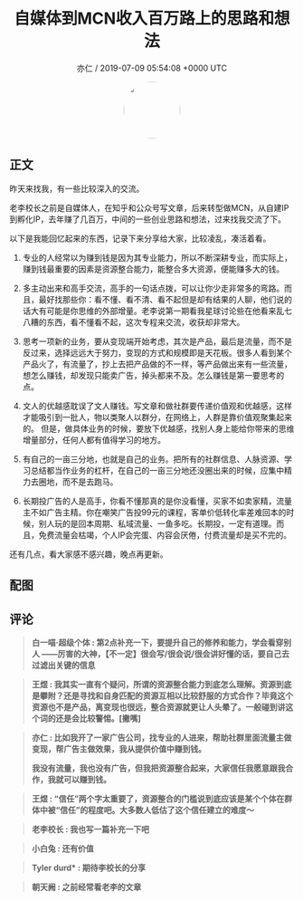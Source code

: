 <h1 align="center">自媒体到MCN收入百万路上的思路和想法</h1>
<p align="center">
    <a>亦仁 / 2019-07-09 05:54:08 &#43;0000 UTC</a>
</p>

<div align="center">
    <img src="https://images.zsxq.com/Fn3NQqCN8nuGF86yZPXSbEsl0mb3?e=1590940799&amp;token=kIxbL07-8jAj8w1n4s9zv64FuZZNEATmlU_Vm6zD:pfbNc8W3hS0oYG_hyXXh_rHMHuc=" width="100" height="100" style="border:1px solid;border-radius:50%; color:#ffffff"/>
</div>

## 正文

<div>
昨天来找我，有一些比较深入的交流。

老李校长之前是自媒体人，在知乎和公众号写文章，后来转型做MCN，从自建IP到孵化IP，去年赚了几百万，中间的一些创业思路和想法，过来找我交流了下。

以下是我能回忆起来的东西，记录下来分享给大家，比较凌乱，凑活着看。

1. 专业的人经常以为赚到钱是因为其专业能力，所以不断深耕专业，而实际上，赚到钱最重要的因素是资源整合能力，能整合多大资源，便能赚多大的钱。

2. 多主动出来和高手交流，高手的一句话点拨，可以让你少走非常多的弯路。而且，最好找那些你：看不懂、看不清、看不起但是却有结果的人聊，他们说的话大有可能是你思维的外部增量。老李说第一期看我星球讨论些在他看来乱七八糟的东西，看不懂看不起，这次专程来交流，收获却非常大。

3. 思考一项新的业务，要从变现端开始考虑，其次是产品，最后是流量，而不是反过来，选择远远大于努力，变现的方式和规模即是天花板。很多人看到某个产品火了，有流量了，抄上去把产品做的不一样，等产品做出来有一些流量，想怎么赚钱，却发现只能卖广告，掉头都来不及。怎么赚钱是第一要思考的点。

4. 文人的优越感耽误了文人赚钱。写文章和做社群要传递价值观和优越感，这样才能吸引到一批人，物以类聚人以群分，在网络上，人群是靠价值观聚集起来的。 但是，做具体业务的时候，要放下优越感，找别人身上能给你带来的思维增量部分，任何人都有值得学习的地方。

5. 有自己的一亩三分地，也就是自己的业务。把所有的社群信息、人脉资源、学习总结都当作业务的杠杆，在自己的一亩三分地还没圈出来的时候，应集中精力去圈地，而不是去跑马。

6. 长期投广告的人是高手，你看不懂那真的是你没看懂，买家不如卖家精，流量主不如广告主精。你在嘲笑广告投99元的课程，客单价低转化率差难回本的时候，别人玩的是回本周期、私域流量、一鱼多吃。长期投，一定有道理。而且，免费流量会枯竭，个人IP会完蛋、内容会厌倦，付费流量却是买不完的。

还有几点，看大家感不感兴趣，晚点再更新。
</div>

## 配图
<div class="image" align="center">

</div>

## 评论

<div align="left">
<div>

<blockquote >
<span> <strong>白一喵·超级个体 : 第2点补充一下，要提升自己的修养和能力，学会看穿别人 ——厉害的大神，【不一定】很会写/很会说/很会讲好懂的话，要自己去过滤出关键的信息 </strong></span>
</blockquote>

<blockquote >
<span> <strong>王煜 : 我其实一直有个疑问，所谓的资源整合能力到底怎么理解。资源到底是攀附？还是寻找和自身匹配的资源互相以比较舒服的方式合作？毕竟这个资源也不是产品，离变现也很远，整合资源就更让人头晕了。一般碰到讲这个词的还是会比较警惕。[撇嘴] </strong></span>
</blockquote>

<blockquote >
<span> <strong>亦仁 : 比如我开了一家广告公司，找专业的人进来，帮助社群里面流量主做变现，帮广告主做效果，我从提供价值中赚到钱。 

我没有流量，我也没有广告，但我把资源整合起来，大家信任我愿意跟我合作，我就可以赚到钱。 </strong></span>
</blockquote>

<blockquote >
<span> <strong>王煜 : “信任”两个字太重要了，资源整合的门槛说到底应该是某个个体在群体中被“信任”的程度吧。大多数人低估了这个信任建立的难度～ </strong></span>
</blockquote>

<blockquote >
<span> <strong>老李校长 : 我也写一篇补充一下吧 </strong></span>
</blockquote>

<blockquote >
<span> <strong>小白兔 : 还有价值 </strong></span>
</blockquote>

<blockquote >
<span> <strong>Tyler durd* : 期待李校长的分享 </strong></span>
</blockquote>

<blockquote >
<span> <strong>朝天阙 : 之前经常看老李的文章 </strong></span>
</blockquote>

</div>
</div>